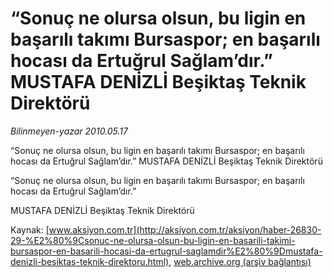 # “Sonuç ne olursa olsun, bu ligin en başarılı takımı Bursaspor; en başarılı hocası da Ertuğrul Sağlam’dır.” MUSTAFA DENİZLİ Beşiktaş Teknik Direktörü

*Bilinmeyen-yazar 2010.05.17*

<font class="agenda2NewsSpot">
 “Sonuç ne olursa olsun, bu ligin en başarılı takımı Bursaspor; en başarılı hocası da Ertuğrul Sağlam’dır.”
MUSTAFA DENİZLİ Beşiktaş Teknik Direktörü
</font>
<font class="newsDetail">
 <p class="MsoNormal">
  <span>
  </span>
  “Sonuç ne olursa olsun, bu ligin en başarılı takımı Bursaspor; en başarılı hocası da Ertuğrul Sağlam’dır.”
 </p>
 <p class="MsoNormal">
  MUSTAFA DENİZLİ Beşiktaş Teknik Direktörü
 </p>
</font>

Kaynak: [www.aksiyon.com.tr](http://aksiyon.com.tr/aksiyon/haber-26830-29-%E2%80%9Csonuc-ne-olursa-olsun-bu-ligin-en-basarili-takimi-bursaspor-en-basarili-hocasi-da-ertugrul-saglamdir%E2%80%9Dmustafa-denizli-besiktas-teknik-direktoru.html), [web.archive.org (arşiv bağlantısı)](http://web.archive.org/web/20101120133123/http://aksiyon.com.tr/aksiyon/haber-26830-29-%E2%80%9Csonuc-ne-olursa-olsun-bu-ligin-en-basarili-takimi-bursaspor-en-basarili-hocasi-da-ertugrul-saglamdir%E2%80%9Dmustafa-denizli-besiktas-teknik-direktoru.html)
